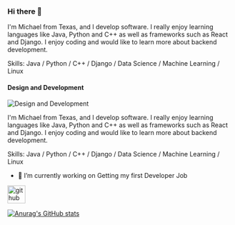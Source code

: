 ### Hi there 👋

I'm Michael from Texas, and I develop software. I really enjoy learning languages like Java, Python and C++ as well as frameworks such as React and Django. I enjoy coding and would like to learn more about backend development. 

Skills: Java / Python / C++ /  Django / Data Science / Machine Learning / Linux
#### Design and Development
![Design and Development](https://arturssmirnovs.github.io/github-profile-readme-generator/images/banner.png)

I'm Michael from Texas, and I develop software. I really enjoy learning languages like Java, Python and C++ as well as frameworks such as React and Django. I enjoy coding and would like to learn more about backend development.

Skills: Java / Python / C++ /  Django / Data Science / Machine Learning / Linux

- 🔭 I’m currently working on Getting my first Developer Job 


[<img src='https://cdn.jsdelivr.net/npm/simple-icons@3.0.1/icons/github.svg' alt='github' height='40'>](https://github.com/MichaelDAbadJr)  



[![Anurag's GitHub stats](https://github-readme-stats.vercel.app/api?username=michaeldabadjr)](https://github.com/anuraghazra/github-readme-stats)
